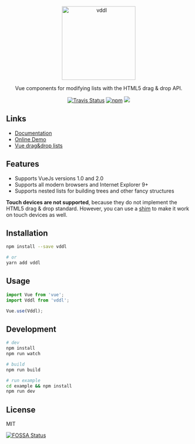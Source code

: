 <br>
<p align="center">
  <a href="http://hejx.space/vddl">
    <img src="https://raw.githubusercontent.com/hejianxian/vddl/master/media/Vddl-400.png" width="200" alt="vddl"/>
  </a>
</p>
<p align="center">
  Vue components for modifying lists with the HTML5 drag & drop API.
</p>

<p align="center">
  <a href="https://travis-ci.org/hejianxian/vddl"><img alt="Travis Status" src="https://img.shields.io/travis/hejianxian/vddl/master.svg?style=flat-square"></a>
  <a href="https://www.npmjs.com/package/vddl"><img alt="npm" src="https://img.shields.io/npm/v/vddl.svg?style=flat-square"></a>
  <a href="https://app.fossa.io/projects/git%2Bhttps%3A%2F%2Fgithub.com%2Fhejianxian%2Fvddl?ref=badge_shield" alt="FOSSA Status"><img src="https://app.fossa.io/api/projects/git%2Bhttps%3A%2F%2Fgithub.com%2Fhejianxian%2Fvddl.svg?type=shield"/></a>
</p>


## Links

- [Documentation](http://hejx.space/vddl)
- [Online Demo](http://hejx.space/vddl-demo)
- [Vue drag&drop lists](https://github.com/hejianxian/vue-drag-and-drop-list)

## Features

- Supports VueJs versions 1.0 and 2.0
- Supports all modern browsers and Internet Explorer 9+
- Supports nested lists for building trees and other fancy structures

**Touch devices are not supported**, because they do not implement the HTML5 drag & drop standard. However, you can use a [shim](https://github.com/timruffles/ios-html5-drag-drop-shim) to make it work on touch devices as well.

## Installation

````bash
npm install --save vddl

# or
yarn add vddl
````

## Usage

```js
import Vue from 'vue';
import Vddl from 'vddl';

Vue.use(Vddl);
```

## Development

````bash
# dev
npm install
npm run watch

# build
npm run build

# run example
cd example && npm install
npm run dev
````

## License

MIT

[![FOSSA Status](https://app.fossa.io/api/projects/git%2Bhttps%3A%2F%2Fgithub.com%2Fhejianxian%2Fvddl.svg?type=large)](https://app.fossa.io/projects/git%2Bhttps%3A%2F%2Fgithub.com%2Fhejianxian%2Fvddl?ref=badge_large)
